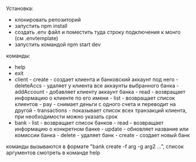 Установка: 
 - клонировать репозиторий
 - запустить npm install 
 - создать .env файл и поместить туда строку подключения к монго (см .envtemplate)
 - запустить командой npm start dev

 команды:
  - help
  - exit
  - client
        - create   - создает клиента и банковский аккаунт под него
        - deleteAccs  - удаляет у клиента все аккаунты выбранного банка
        - addAccount - добавляет клиенту аккаунт банка
        - read - возвращает информацию о клиенте по его имени
        - list - возвращает список клиентов
        - pay - снимает деньги с одного счета и переводит на другой
        - transactions - показывает список всех транзакций клиента, при необходимости можно указать срок
  - bank
        - list - возвращает список банков
        - read - возвращает информацию о конкретном банке
        - update - обновляет название или комиссии банка
        - delete - удаляет банк
        - create - создает новый банк
 
команды вызываются в формате "bank create -f arg -g arg2 ...", список аргументов смотреть в команде help
